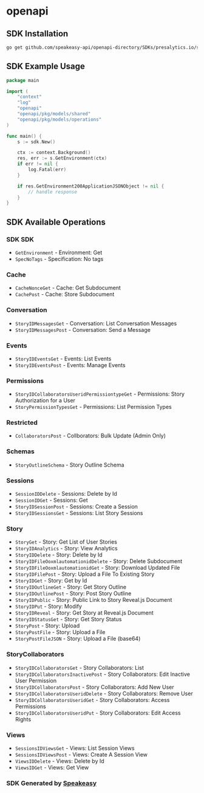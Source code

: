 # openapi

<!-- Start SDK Installation -->
## SDK Installation

```bash
go get github.com/speakeasy-api/openapi-directory/SDKs/presalytics.io/story/0.3.1/go
```
<!-- End SDK Installation -->

## SDK Example Usage
<!-- Start SDK Example Usage -->
```go
package main

import (
    "context"
    "log"
    "openapi"
    "openapi/pkg/models/shared"
    "openapi/pkg/models/operations"
)

func main() {
    s := sdk.New()

    ctx := context.Background()
    res, err := s.GetEnvironment(ctx)
    if err != nil {
        log.Fatal(err)
    }

    if res.GetEnvironment200ApplicationJSONObject != nil {
        // handle response
    }
}
```
<!-- End SDK Example Usage -->

<!-- Start SDK Available Operations -->
## SDK Available Operations

### SDK SDK

* `GetEnvironment` - Environment: Get
* `SpecNoTags` - Specification: No tags

### Cache

* `CacheNonceGet` - Cache: Get Subdocument
* `CachePost` - Cache: Store Subdocument

### Conversation

* `StoryIDMessagesGet` - Conversation: List Conversation Messages
* `StoryIDMessagesPost` - Conversation: Send a Message

### Events

* `StoryIDEventsGet` - Events: List Events
* `StoryIDEventsPost` - Events: Manage Events

### Permissions

* `StoryIDCollaboratorsUseridPermissiontypeGet` - Permissions: Story Authorization for a User
* `StoryPermissionTypesGet` - Permissions: List Permission Types

### Restricted

* `CollaboratorsPost` - Collborators: Bulk Update (Admin Only)

### Schemas

* `StoryOutlineSchema` - Story Outline Schema

### Sessions

* `SessionIDDelete` - Sessions: Delete by Id
* `SessionIDGet` - Sessions: Get
* `StoryIDSessionPost` - Sessions: Create a Session
* `StoryIDSessionsGet` - Sessions: List Story Sessions

### Story

* `StoryGet` - Story: Get List of User Stories
* `StoryIDAnalytics` - Story: View Analytics
* `StoryIDDelete` - Story: Delete by Id
* `StoryIDFileOoxmlautomationidDelete` - Story: Delete Subdocument
* `StoryIDFileOoxmlautomationidGet` - Story: Download Updated File
* `StoryIDFilePost` - Story: Upload a File To Existing Story
* `StoryIDGet` - Story: Get by Id
* `StoryIDOutlineGet` - Story: Get Story Outline
* `StoryIDOutlinePost` - Story: Post Story Outline
* `StoryIDPublic` - Story: Public Link to Story Reveal.js Document
* `StoryIDPut` - Story: Modify
* `StoryIDReveal` - Story: Get Story at Reveal.js Document
* `StoryIDStatusGet` - Story: Get Story Status
* `StoryPost` - Story: Upload
* `StoryPostFile` - Story: Upload a File
* `StoryPostFileJSON` - Story: Upload a File (base64)

### StoryCollaborators

* `StoryIDCollaboratorsGet` - Story Collaborators: List
* `StoryIDCollaboratorsInactivePost` - Story Collaborators: Edit Inactive User Permission
* `StoryIDCollaboratorsPost` - Story Collaborators: Add New User
* `StoryIDCollaboratorsUseridDelete` - Story Collaborators: Remove User
* `StoryIDCollaboratorsUseridGet` - Story Collaborators: Access Permissions
* `StoryIDCollaboratorsUseridPut` - Story Collaborators: Edit Access Rights

### Views

* `SessionsIDViewsGet` - Views: List Session Views
* `SessionsIDViewsPost` - Views: Create A Session View
* `ViewsIDDelete` - Views: Delete by Id
* `ViewsIDGet` - Views: Get View
<!-- End SDK Available Operations -->

### SDK Generated by [Speakeasy](https://docs.speakeasyapi.dev/docs/using-speakeasy/client-sdks)
